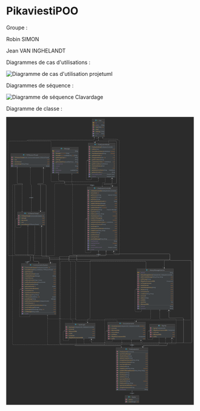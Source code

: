 # PikaviestiPOO


Groupe :

Robin SIMON

Jean VAN INGHELANDT



Diagrammes de cas d'utilisations :


![Diagramme de cas d'utilisation projetuml](https://github.com/Jean6-971/ProjetUML/blob/main/Diagramme%20de%20cas%20d'utilisation%20projetuml.png)


Diagrammes de séquence :


![Diagramme de séquence Clavardage](https://github.com/Jean6-971/ProjetUML/blob/main/Diagramme%20de%20s%C3%A9quence%20Clavardage.png)


Diagramme de classe :


![Diagramme de classe pikaviesti](https://github.com/Kyriios188/PikaviestiPOO/blob/working/pikaviesti/PikaviestiUML.png)

